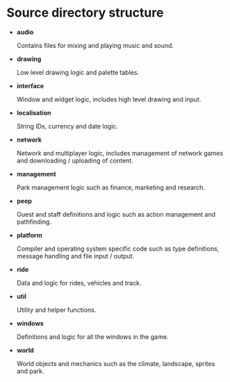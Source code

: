 # Source directory structure

- **audio**

  Contains files for mixing and playing music and sound.

- **drawing**

  Low level drawing logic and palette tables.

- **interface**

  Window and widget logic, includes high level drawing and input.

- **localisation**

  String IDs, currency and date logic.

- **network**

  Network and multiplayer logic, includes management of network games and downloading / uploading of content.

- **management**

  Park management logic such as finance, marketing and research.

- **peep**

  Guest and staff definitions and logic such as action management and pathfinding.

- **platform**

  Compiler and operating system specific code such as type definitions, message handling and file input / output.

- **ride**

  Data and logic for rides, vehicles and track.

- **util**

  Utility and helper functions.

- **windows**

  Definitions and logic for all the windows in the game.

- **world**

  World objects and mechanics such as the climate, landscape, sprites and park.
